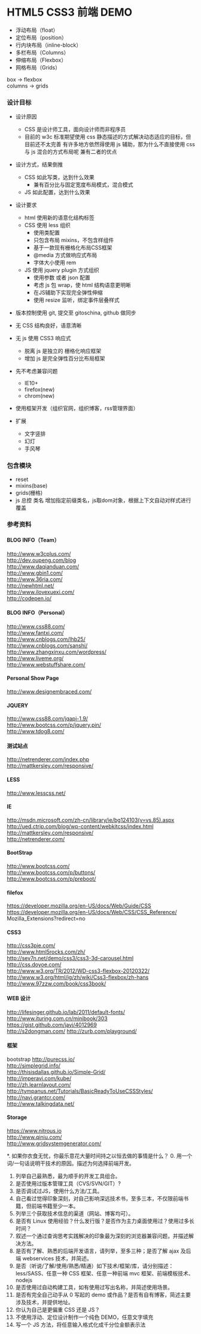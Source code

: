 HTML5 CSS3 前端 DEMO
============

* 浮动布局（float）
* 定位布局（position）
* 行内块布局（inline-block）
* 多栏布局（Columns）
* 伸缩布局（Flexbox）
* 网格布局（Grids）

box -> flexbox  
columns -> grids

### 设计目标

* 设计原因
    * CSS 是设计师工具，面向设计师而非程序员
    * 目前的 w3c 标准期望使用 css 静态描述的方式解决动态适应的目标，但目前还不太完善
        有许多地方依然得使用 js 辅助，那为什么不直接使用 css 与 js 混合的方式布局呢
        兼有二者的优点
* 设计方式，结果倒推
    * CSS 如此写类，达到什么效果
        * 兼有百分比与固定宽度布局模式，混合模式
    * JS 如此配置，达到什么效果
* 设计要求
    * html 使用新的语意化结构标签
    * CSS 使用 less 组织
        * 使用类配置
        * 只包含布局 mixins，不包含样组件
        * 基于一款现有栅格化布局CSS框架
        * @media 方式做响应式布局
        * 字体大小使用 rem
    * JS 使用 jquery plugin 方式组织
        * 使用参数 或者 json 配置
        * 考虑 js 包 wrap，使 html 结构语意更明晰
        * 在JS辅助下实现完全弹性伸缩
        * 使用 resize 监听，绑定事件层叠样式
* 版本控制使用 git, 提交至 gitoschina, github 做同步

* 无 CSS 结构良好，语意清晰
* 无 js 使用 CSS3 响应式
    * 脱离 js 是独立的 栅格化响应框架
    * 增加 js 是完全弹性百分比布局框架
* 先不考虑兼容问题
    * IE10+
    * firefox(new)
    * chrom(new)

* 使用框架开发（组织官网，组织博客，rss管理界面）

* 扩展
    * 文字竖排
    * 幻灯
    * 手风琴

### 包含模块

* reset
* mixins(base)
* grids(栅格)
* js 总控
    类名 增加指定前缀类名，js取dom对象，根据上下文自动对样式进行覆盖

### 参考资料

#### BLOG INFO（Team）
http://www.w3cplus.com/  
http://dev.oupeng.com/blog  
http://www.daqianduan.com/  
http://www.gbin1.com/  
http://www.36ria.com/  
http://newhtml.net/  
http://www.ilovexuexi.com/  
http://codepen.io/  

#### BLOG INFO（Personal）
http://www.css88.com/  
http://www.fantxi.com/  
http://www.cnblogs.com/lhb25/  
http://www.cnblogs.com/sanshi/  
http://www.zhangxinxu.com/wordpress/  
http://www.liveme.org/  
http://www.webstuffshare.com/  

#### Personal Show Page  
http://www.designembraced.com/  

#### JQUERY
http://www.css88.com/jqapi-1.9/  
http://www.bootcss.com/p/jquery.pin/  
http://www.tdog8.com/  

#### 测试站点
http://netrenderer.com/index.php  
http://mattkersley.com/responsive/

#### LESS 
http://www.lesscss.net/  

#### IE
http://msdn.microsoft.com/zh-cn/library/ie/bg124103(v=vs.85).aspx  
http://ued.ctrip.com/blog/wp-content/webkitcss/index.html  
http://mattkersley.com/responsive/  
http://netrenderer.com/  

#### BootStrap
http://www.bootcss.com/  
http://www.bootcss.com/p/buttons/   
http://www.bootcss.com/p/preboot/  

#### filefox
https://developer.mozilla.org/en-US/docs/Web/Guide/CSS  
https://developer.mozilla.org/en-US/docs/Web/CSS/CSS_Reference/  Mozilla_Extensions?redirect=no  

#### CSS3
http://css3pie.com/    
http://www.html5rocks.com/zh/  
http://sev7n.net/demo/css3/css3-3d-carousel.html  
http://css.doyoe.com/  
http://www.w3.org/TR/2012/WD-css3-flexbox-20120322/  
http://www.w3.org/html/ig/zh/wiki/Css3-flexbox/zh-hans   
http://www.97zzw.com/book/css3book/  

#### WEB 设计
http://lifesinger.github.io/lab/2011/default-fonts/  
http://www.ituring.com.cn/minibook/303  
https://gist.github.com/jayj/4012969  
http://s2dongman.com/
http://zurb.com/playground/

#### 框架
bootstrap
http://purecss.io/  
http://simplegrid.info/  
http://thisisdallas.github.io/Simple-Grid/  
http://imperavi.com/kube/  
http://zh.learnlayout.com/  
http://tympanus.net/Tutorials/BasicReadyToUseCSSStyles/  
http://navi.grantcr.com/  
http://www.talkingdata.net/  

#### Storage
https://www.nitrous.io  
http://www.qiniu.com/  
http://www.gridsystemgenerator.com/  

*. 如果你衣食无忧，你最乐意花大量时间持之以恒去做的事情是什么？
0. 用一个词/一句话说明干技术的原因。描述为何选择前端开发。
1. 列举自己最熟悉，最为顺手的开发工具组合。
2. 是否使用过版本管理工具（CVS/SVN/GIT）?
3. 是否调试过JS，使用什么方法/工具。
4. 自己看过觉得印象深刻，对自己影响深远技术书，至多三本，不仅限前端书籍，但前端书籍至少一本。
5. 列举三个获取技术信息的渠道（网站、博客均可）。
6. 是否有 Linux 使用经验？什么发行版？是否作为主力桌面使用过？使用过多长时间？
7. 叙述一个通过查询思考实践解决的印象最为深刻的浏览器兼容问题，并描述解决方法。
8. 是否有了解、熟悉的后端开发语言，请列举，至多三种；是否了解 ajax 及后端 webservices 技术，并简述。
9. 是否（听说/了解/使用/熟悉/精通）如下技术/框架/库，请分别描述：
    less/SASS、任意一种 CSS 框架、任意一种前端 mvc 框架、前端模板技术、nodejs
10. 是否使用过自动构建工具，如有使用过写出名称，并简述使用场景。
11. 是否有完全自己动手从 0 写起的 demo 或作品？是否有自有博客，简述主要涉及技术，并提供地址。
12. 你认为自己是更偏重 CSS 还是 JS？
13. 不使用浮动、定位设计制作一个纯色 DEMO，任意文字填充
14. 写一个 JS 方法，将任意输入格式化成千分位金额表示法
